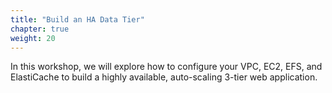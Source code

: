 ```yaml
---
title: "Build an HA Data Tier"
chapter: true
weight: 20
---
```


In this workshop, we will explore how to configure your VPC, EC2, EFS, and ElastiCache to build a highly available, auto-scaling 3-tier web application.
